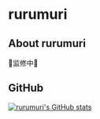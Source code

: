# rurumuri

## About rurumuri

👯监修中👯

## GitHub

[![rurumuri's GitHub stats](https://github-readme-stats.vercel.app/api?username=rurumuri)](https://github.com/rurumuri/github-readme-stats)

<!--
**rurumuri/rurumuri** is a ✨ _special_ ✨ repository because its `README.md` (this file) appears on your GitHub profile.

Here are some ideas to get you started:

- 🔭 I’m currently working on ...
- 🌱 I’m currently learning ...
- 👯 I’m looking to collaborate on ...
- 🤔 I’m looking for help with ...
- 💬 Ask me about ...
- 📫 How to reach me: ...
- 😄 Pronouns: ...
- ⚡ Fun fact: ...
-->
